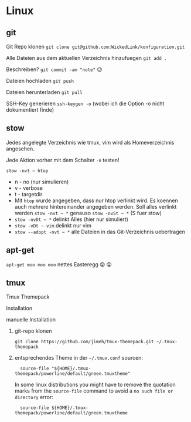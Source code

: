 # Linux 
## git
Git Repo klonen `git clone git@github.com:WickedLink/konfiguration.git`

Alle Dateien aus dem aktuellen Verzeichnis hinzufuegen `git add .`

Beschreiben? `git commit -am "note"` :confused:

Dateien hochladen `git push`

Dateien herunterladen `git pull`

SSH-Key generieren `ssh-keygen -o` (wobei ich die Option -o nicht dokumentiert finde)

## stow
Jedes angelegte Verzeichnis wie tmux, vim wird als Homeverzeichnis angesehen.

Jede Aktion vorher mit dem Schalter `-n` testen!

`stow -nvt ~ htop`
- n - no (nur simulieren)
- v - verbose
- t - targetdir
- Mit `htop` wurde angegeben, dass nur htop verlinkt wird. Es koennen auch mehrere hintereinander angegeben werden. Soll alles verlinkt werden `stow -nvt ~ *` genauso `stow -nvSt ~ *` (S fuer stow)
- `stow -nvDt ~ *` delinkt Alles (hier nur simuliert)
- `stow -vDt ~ vim` delinkt nur vim
- `stow --adopt -nvt ~ *` alle Dateien in das Git-Verzeichnis uebertragen

## apt-get
`apt-get moo moo moo` nettes Easteregg 😜 :stuck_out_tongue_winking_eye:

## tmux
Tmux Themepack

Installation

manuelle Installation

1. git-repo klonen

       git clone https://github.com/jimeh/tmux-themepack.git ~/.tmux-themepack

2. entsprechendes Theme in der `~/.tmux.conf` sourcen:

         source-file "${HOME}/.tmux-themepack/powerline/default/green.tmuxtheme"

    In some linux distributions you might have to remove the quotation marks
    from the `source-file` command to avoid a `no such file or directory` error:

         source-file ${HOME}/.tmux-themepack/powerline/default/green.tmuxtheme
